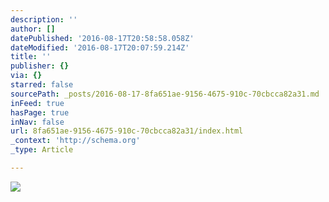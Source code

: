 ```yaml
---
description: ''
author: []
datePublished: '2016-08-17T20:58:58.058Z'
dateModified: '2016-08-17T20:07:59.214Z'
title: ''
publisher: {}
via: {}
starred: false
sourcePath: _posts/2016-08-17-8fa651ae-9156-4675-910c-70cbcca82a31.md
inFeed: true
hasPage: true
inNav: false
url: 8fa651ae-9156-4675-910c-70cbcca82a31/index.html
_context: 'http://schema.org'
_type: Article

---
```

![](https://the-grid-user-content.s3-us-west-2.amazonaws.com/51dd576b-f29c-4b3a-87c0-c8b244a8bc20.jpg)